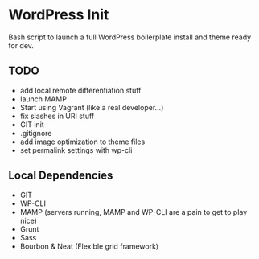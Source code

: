 WordPress Init
==============

Bash script to launch a full WordPress boilerplate install and theme ready for dev.

TODO
----

- add local remote differentiation stuff
- launch MAMP
- Start using Vagrant (like a real developer...)
- fix slashes in URI stuff
- GIT init
- .gitignore
- add image optimization to theme files
- set permalink settings with wp-cli

Local Dependencies
------------------

- GIT
- WP-CLI
- MAMP (servers running, MAMP and WP-CLI are a pain to get to play nice)
- Grunt
- Sass
- Bourbon & Neat (Flexible grid framework)